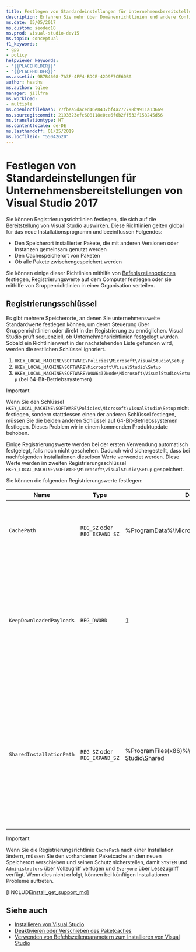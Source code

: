 ```yaml
---
title: Festlegen von Standardeinstellungen für Unternehmensbereitstellungen
description: Erfahren Sie mehr über Domänenrichtlinien und andere Konfigurationsvorgänge für die Unternehmensbereitstellungen von Visual Studio.
ms.date: 05/05/2017
ms.custom: seodec18
ms.prod: visual-studio-dev15
ms.topic: conceptual
f1_keywords:
- gpo
- policy
helpviewer_keywords:
- '{{PLACEHOLDER}}'
- '{{PLACEHOLDER}}'
ms.assetid: 9B7B4608-7A3F-4FF4-BDCE-42D9F7CE6DBA
author: heaths
ms.author: tglee
manager: jillfra
ms.workload:
- multiple
ms.openlocfilehash: 77fbea5daced46e8437bf4a277798b9911a13669
ms.sourcegitcommit: 2193323efc608118e0ce6f6b2ff532f158245d56
ms.translationtype: HT
ms.contentlocale: de-DE
ms.lasthandoff: 01/25/2019
ms.locfileid: "55042620"
---
```

# <a name="set-defaults-for-enterprise-deployments-of-visual-studio-2017"></a>Festlegen von Standardeinstellungen für Unternehmensbereitstellungen von Visual Studio 2017

Sie können Registrierungsrichtlinien festlegen, die sich auf die Bereitstellung von Visual Studio auswirken. Diese Richtlinien gelten global für das neue Installationsprogramm und beeinflussen Folgendes:

- Den Speicherort installierter Pakete, die mit anderen Versionen oder Instanzen gemeinsam genutzt werden
- Den Cachespeicherort von Paketen
- Ob alle Pakete zwischengespeichert werden

Sie können einige dieser Richtlinien mithilfe von [Befehlszeilenoptionen](use-command-line-parameters-to-install-visual-studio.md) festlegen, Registrierungswerte auf dem Computer festlegen oder sie mithilfe von Gruppenrichtlinien in einer Organisation verteilen.

## <a name="registry-keys"></a>Registrierungsschlüssel

Es gibt mehrere Speicherorte, an denen Sie unternehmensweite Standardwerte festlegen können, um deren Steuerung über Gruppenrichtlinien oder direkt in der Registrierung zu ermöglichen. Visual Studio prüft sequenziell, ob Unternehmensrichtlinien festgelegt wurden. Sobald ein Richtlinienwert in der nachstehenden Liste gefunden wird, werden die restlichen Schlüssel ignoriert.

1. `HKEY_LOCAL_MACHINE\SOFTWARE\Policies\Microsoft\VisualStudio\Setup`
2. `HKEY_LOCAL_MACHINE\SOFTWARE\Microsoft\VisualStudio\Setup`
3. `HKEY_LOCAL_MACHINE\SOFTWARE\WOW6432Node\Microsoft\VisualStudio\Setup` (bei 64-Bit-Betriebssystemen)

> [!IMPORTANT]
> Wenn Sie den Schlüssel `HKEY_LOCAL_MACHINE\SOFTWARE\Policies\Microsoft\VisualStudio\Setup` nicht festlegen, sondern stattdessen einen der anderen Schlüssel festlegen, müssen Sie die beiden anderen Schlüssel auf 64-Bit-Betriebssystemen festlegen. Dieses Problem wir in einem kommenden Produktupdate behoben.

Einige Registrierungswerte werden bei der ersten Verwendung automatisch festgelegt, falls noch nicht geschehen. Dadurch wird sichergestellt, dass bei nachfolgenden Installationen dieselben Werte verwendet werden. Diese Werte werden im zweiten Registrierungsschlüssel `HKEY_LOCAL_MACHINE\SOFTWARE\Microsoft\VisualStudio\Setup` gespeichert.

Sie können die folgenden Registrierungswerte festlegen:

| **Name** | **Type** | **Default** | **Beschreibung** |
| -------- | -------- | ----------- | --------------- |
| `CachePath` | `REG_SZ` oder `REG_EXPAND_SZ` | %ProgramData%\Microsoft\VisualStudio\Packages | Das Verzeichnis, in dem Paketmanifeste und optional Nutzlasten gespeichert werden. Unter [Deaktivieren oder Verschieben des Paketcaches](disable-or-move-the-package-cache.md) finden Sie weitere Informationen. |
| `KeepDownloadedPayloads` | `REG_DWORD` | 1 | Behalten Sie Paketnutzlasten bei, auch nachdem diese installiert wurden. Sie können den Wert jederzeit ändern. Durch Deaktivieren der Richtlinie werden alle zwischengespeicherten Paketnutzlasten für die Instanz entfernt, die Sie reparieren oder ändern. Unter [Deaktivieren oder Verschieben des Paketcaches](disable-or-move-the-package-cache.md) finden Sie weitere Informationen. |
| `SharedInstallationPath` | `REG_SZ` oder `REG_EXPAND_SZ` | %ProgramFiles(x86)%\Microsoft Visual Studio\Shared | Das Verzeichnis, in dem einige Pakete installiert werden, die von Versionen oder Instanzen von Visual Studio gemeinsam genutzt werden. Sie können den Wert jederzeit ändern, was sich jedoch nur auf künftige Installationen auswirkt. Produkte, die bereits am alten Speicherort installiert sind, dürfen nicht verschoben werden, da sie möglicherweise nicht mehr ordnungsgemäß funktionieren. |

> [!IMPORTANT]
> Wenn Sie die Registrierungsrichtlinie `CachePath` nach einer Installation ändern, müssen Sie den vorhandenen Paketcache an den neuen Speicherort verschieben und seinen Schutz sicherstellen, damit `SYSTEM` und `Administrators` über Vollzugriff verfügen und `Everyone` über Lesezugriff verfügt.
> Wenn dies nicht erfolgt, können bei künftigen Installationen Probleme auftreten.

[!INCLUDE[install_get_support_md](includes/install_get_support_md.md)]

## <a name="see-also"></a>Siehe auch

 * [Installieren von Visual Studio](install-visual-studio.md)
 * [Deaktivieren oder Verschieben des Paketcaches](disable-or-move-the-package-cache.md)
 * [Verwenden von Befehlszeilenparametern zum Installieren von Visual Studio](use-command-line-parameters-to-install-visual-studio.md)
